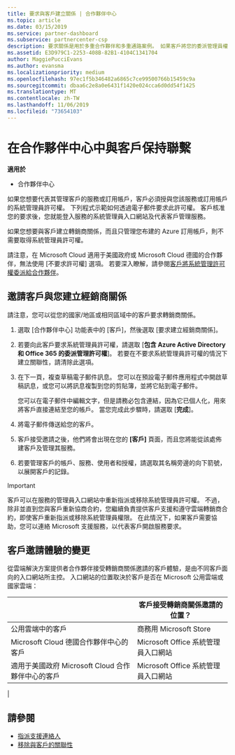 ```yaml
---
title: 要求與客戶建立關係 | 合作夥伴中心
ms.topic: article
ms.date: 03/15/2019
ms.service: partner-dashboard
ms.subservice: partnercenter-csp
description: 要求關係是用於多重合作夥伴和多重通路案例。 如果客戶將您的委派管理員權限移除，而您必須還原那些權限以提供佈建或支援時，這也會很有用。
ms.assetid: E3D979C1-2253-408B-82B1-4104C1341704
author: MaggiePucciEvans
ms.author: evansma
ms.localizationpriority: medium
ms.openlocfilehash: 97ec1f5b346482a6865c7ce99500766b15459c9a
ms.sourcegitcommit: dbaa6c2e8a0e6431f1420e024cca6d0dd54f1425
ms.translationtype: MT
ms.contentlocale: zh-TW
ms.lasthandoff: 11/06/2019
ms.locfileid: "73654103"
---
```

# <a name="connect-with-customers-in-partner-center"></a>在合作夥伴中心中與客戶保持聯繫

**適用於**

-  合作夥伴中心

如果您想要代表其管理客戶的服務或訂用帳戶，客戶必須授與您該服務或訂用帳戶的系統管理員許可權。 下列程式示範如何透過電子郵件要求此許可權。 客戶核准您的要求後，您就能登入服務的系統管理員入口網站及代表客戶管理服務。

如果您想要與客戶建立轉銷商關係，而且只管理您布建的 Azure 訂用帳戶，則不需要取得系統管理員許可權。

請注意，在 Microsoft Cloud 適用于美國政府或 Microsoft Cloud 德國的合作夥伴，無法使用 [不要求許可權] 選項。 若要深入瞭解，請參閱[客戶將系統管理許可權委派給合作夥伴](https://docs.microsoft.com/partner-center/customers_revoke_admin_privileges)。


## <a name="invite-a-customer-to-establish-a-reseller-relationship-with-you"></a>邀請客戶與您建立經銷商關係

請注意，您可以從您的國家/地區或相同區域中的客戶要求轉銷商關係。

1.  選取 [合作夥伴中心] 功能表中的 [客戶]，然後選取 [要求建立經銷商關係]。

2.  若要向此客戶要求系統管理員許可權，請選取 [**包含 Azure Active Directory 和 Office 365 的委派管理許可權**]。 若要在不要求系統管理員許可權的情況下建立關聯性，請清除此選項。 

3.  在下一頁，複查草稿電子郵件訊息。 您可以在預設電子郵件應用程式中開啟草稿訊息，或您可以將訊息複製到您的剪貼簿，並將它貼到電子郵件。 

    您可以在電子郵件中編輯文字，但是請務必包含連結，因為它已個人化，用來將客戶直接連結至您的帳戶。 當您完成此步驟時，請選取 [**完成**]。

3.  將電子郵件傳送給您的客戶。

5.  客戶接受邀請之後，他們將會出現在您的 **\[客戶\]** 頁面，而且您將能從該處佈建客戶及管理其服務。

 
6.  若要管理客戶的帳戶、服務、使用者和授權，請選取其名稱旁邊的向下箭號，以展開客戶的記錄。


> [!IMPORTANT]  
> 客戶可以在服務的管理員入口網站中重新指派或移除系統管理員許可權。 不過，除非並直到您與客戶重新協商合約，您繼續負責提供客戶支援和遵守雲端轉銷商合約，即使客戶重新指派或移除系統管理員權限。 在此情況下，如果客戶需要協助，您可以連絡 Microsoft 支援服務，以代表客戶開啟服務要求。

## <a name="changes-to-the-customer-invitation-experience"></a>客戶邀請體驗的變更

從雲端解決方案提供者合作夥伴接受轉銷商關係邀請的客戶體驗，是由不同客戶面向的入口網站所主控。 入口網站的位置取決於客戶是否在 Microsoft 公用雲端或國家雲端： 

|  | 客戶接受轉銷商關係邀請的位置？ |
|---------|---------
| 公用雲端中的客戶 | 商務用 Microsoft Store |
| Microsoft Cloud 德國合作夥伴中心的客戶 | Microsoft Office 系統管理員入口網站 |
| 適用于美國政府 Microsoft Cloud 合作夥伴中心的客戶 | Microsoft Office 系統管理員入口網站 |
|

## <a name="see-also"></a>請參閱

- [指派支援連絡人](assign-support-contacts.md)
- [移除與客戶的關聯性](remove-a-relationship.md)
